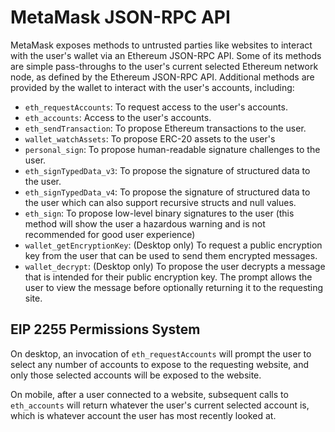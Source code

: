 # MetaMask JSON-RPC API

MetaMask exposes methods to untrusted parties like websites to interact with the user's wallet via an Ethereum JSON-RPC API. Some of its methods are simple pass-throughs to the user's current selected Ethereum network node, as defined by the Ethereum JSON-RPC API. Additional methods are provided by the wallet to interact with the user's accounts, including:

- `eth_requestAccounts`: To request access to the user's accounts.
- `eth_accounts`: Access to the user's accounts.
- `eth_sendTransaction`: To propose Ethereum transactions to the user.
- `wallet_watchAssets`: To propose ERC-20 assets to the user's
- `personal_sign`: To propose human-readable signature challenges to the user.
- `eth_signTypedData_v3`: To propose the signature of structured data to the user.
- `eth_signTypedData_v4`: To propose the signature of structured data to the user which can also support recursive structs and null values.
- `eth_sign`: To propose low-level binary signatures to the user (this method will show the user a hazardous warning and is not recommended for good user experience)
- `wallet_getEncryptionKey`: (Desktop only) To request a public encryption key from the user that can be used to send them encrypted messages.
- `wallet_decrypt`: (Desktop only) To propose the user decrypts a message that is intended for their public encryption key. The prompt allows the user to view the message before optionally returning it to the requesting site.

## EIP 2255 Permissions System

On desktop, an invocation of `eth_requestAccounts` will prompt the user to select any number of accounts to expose to the requesting website, and only those selected accounts will be exposed to the website.

On mobile, after a user connected to a website, subsequent calls to `eth_accounts` will return whatever the user's current selected account is, which is whatever account the user has most recently looked at.
